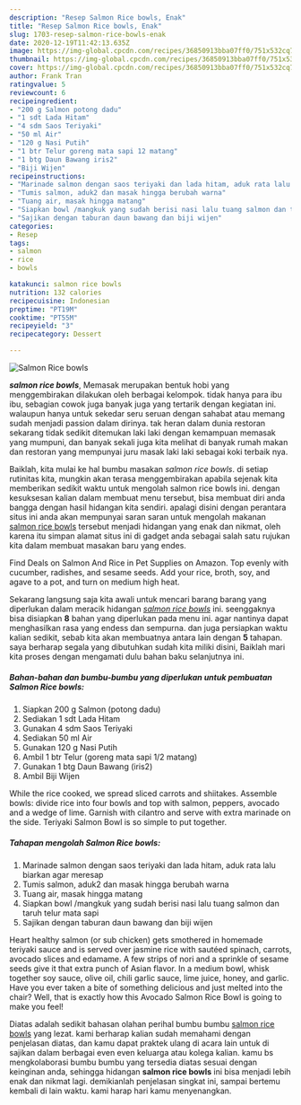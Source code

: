 ```yaml
---
description: "Resep Salmon Rice bowls, Enak"
title: "Resep Salmon Rice bowls, Enak"
slug: 1703-resep-salmon-rice-bowls-enak
date: 2020-12-19T11:42:13.635Z
image: https://img-global.cpcdn.com/recipes/36850913bba07ff0/751x532cq70/salmon-rice-bowls-foto-resep-utama.jpg
thumbnail: https://img-global.cpcdn.com/recipes/36850913bba07ff0/751x532cq70/salmon-rice-bowls-foto-resep-utama.jpg
cover: https://img-global.cpcdn.com/recipes/36850913bba07ff0/751x532cq70/salmon-rice-bowls-foto-resep-utama.jpg
author: Frank Tran
ratingvalue: 5
reviewcount: 6
recipeingredient:
- "200 g Salmon potong dadu"
- "1 sdt Lada Hitam"
- "4 sdm Saos Teriyaki"
- "50 ml Air"
- "120 g Nasi Putih"
- "1 btr Telur goreng mata sapi 12 matang"
- "1 btg Daun Bawang iris2"
- "Biji Wijen"
recipeinstructions:
- "Marinade salmon dengan saos teriyaki dan lada hitam, aduk rata lalu biarkan agar meresap"
- "Tumis salmon, aduk2 dan masak hingga berubah warna"
- "Tuang air, masak hingga matang"
- "Siapkan bowl /mangkuk yang sudah berisi nasi lalu tuang salmon dan taruh telur mata sapi"
- "Sajikan dengan taburan daun bawang dan biji wijen"
categories:
- Resep
tags:
- salmon
- rice
- bowls

katakunci: salmon rice bowls 
nutrition: 132 calories
recipecuisine: Indonesian
preptime: "PT19M"
cooktime: "PT55M"
recipeyield: "3"
recipecategory: Dessert

---
```



![Salmon Rice bowls](https://img-global.cpcdn.com/recipes/36850913bba07ff0/751x532cq70/salmon-rice-bowls-foto-resep-utama.jpg)

<b><i>salmon rice bowls</i></b>, Memasak merupakan bentuk hobi yang menggembirakan dilakukan oleh berbagai kelompok. tidak hanya para ibu ibu, sebagian cowok juga banyak juga yang tertarik dengan kegiatan ini. walaupun hanya untuk sekedar seru seruan dengan sahabat atau memang sudah menjadi passion dalam dirinya. tak heran dalam dunia restoran sekarang tidak sedikit ditemukan laki laki dengan kemampuan memasak yang mumpuni, dan banyak sekali juga kita melihat di banyak rumah makan dan restoran yang mempunyai juru masak laki laki sebagai koki terbaik nya.

Baiklah, kita mulai ke hal bumbu masakan <i>salmon rice bowls</i>. di setiap rutinitas kita, mungkin akan terasa menggembirakan apabila sejenak kita memberikan sedikit waktu untuk mengolah salmon rice bowls ini. dengan kesuksesan kalian dalam membuat menu tersebut, bisa membuat diri anda bangga dengan hasil hidangan kita sendiri. apalagi disini dengan perantara situs ini anda akan mempunyai saran saran untuk mengolah makanan <u>salmon rice bowls</u> tersebut menjadi hidangan yang enak dan nikmat, oleh karena itu simpan alamat situs ini di gadget anda sebagai salah satu rujukan kita dalam membuat masakan baru yang endes.

Find Deals on Salmon And Rice in Pet Supplies on Amazon. Top evenly with cucumber, radishes, and sesame seeds. Add your rice, broth, soy, and agave to a pot, and turn on medium high heat.


Sekarang langsung saja kita awali untuk mencari barang barang yang diperlukan dalam meracik hidangan <u><i>salmon rice bowls</i></u> ini. seenggaknya bisa disiapkan <b>8</b> bahan yang diperlukan pada menu ini. agar nantinya dapat menghasilkan rasa yang endess dan sempurna. dan juga persiapkan waktu kalian sedikit, sebab kita akan membuatnya antara lain dengan <b>5</b> tahapan. saya berharap segala yang dibutuhkan sudah kita miliki disini, Baiklah mari kita proses dengan mengamati dulu bahan baku selanjutnya ini.

<!--inarticleads1-->

##### Bahan-bahan dan bumbu-bumbu yang diperlukan untuk pembuatan Salmon Rice bowls:

1. Siapkan 200 g Salmon (potong dadu)
1. Sediakan 1 sdt Lada Hitam
1. Gunakan 4 sdm Saos Teriyaki
1. Sediakan 50 ml Air
1. Gunakan 120 g Nasi Putih
1. Ambil 1 btr Telur (goreng mata sapi 1/2 matang)
1. Gunakan 1 btg Daun Bawang (iris2)
1. Ambil Biji Wijen


While the rice cooked, we spread sliced carrots and shiitakes. Assemble bowls: divide rice into four bowls and top with salmon, peppers, avocado and a wedge of lime. Garnish with cilantro and serve with extra marinade on the side. Teriyaki Salmon Bowl is so simple to put together. 

<!--inarticleads2-->

##### Tahapan mengolah Salmon Rice bowls:

1. Marinade salmon dengan saos teriyaki dan lada hitam, aduk rata lalu biarkan agar meresap
1. Tumis salmon, aduk2 dan masak hingga berubah warna
1. Tuang air, masak hingga matang
1. Siapkan bowl /mangkuk yang sudah berisi nasi lalu tuang salmon dan taruh telur mata sapi
1. Sajikan dengan taburan daun bawang dan biji wijen


Heart healthy salmon (or sub chicken) gets smothered in homemade teriyaki sauce and is served over jasmine rice with sautéed spinach, carrots, avocado slices and edamame. A few strips of nori and a sprinkle of sesame seeds give it that extra punch of Asian flavor. In a medium bowl, whisk together soy sauce, olive oil, chili garlic sauce, lime juice, honey, and garlic. Have you ever taken a bite of something delicious and just melted into the chair? Well, that is exactly how this Avocado Salmon Rice Bowl is going to make you feel! 

Diatas adalah sedikit bahasan olahan perihal bumbu bumbu <u>salmon rice bowls</u> yang lezat. kami berharap kalian sudah memahami dengan penjelasan diatas, dan kamu dapat praktek ulang di acara lain untuk di sajikan dalam berbagai even even keluarga atau kolega kalian. kamu bs mengkolaborasi bumbu bumbu yang tersedia diatas sesuai dengan keinginan anda, sehingga hidangan <b>salmon rice bowls</b> ini bisa menjadi lebih enak dan nikmat lagi. demikianlah penjelasan singkat ini, sampai bertemu kembali di lain waktu. kami harap hari kamu menyenangkan.
